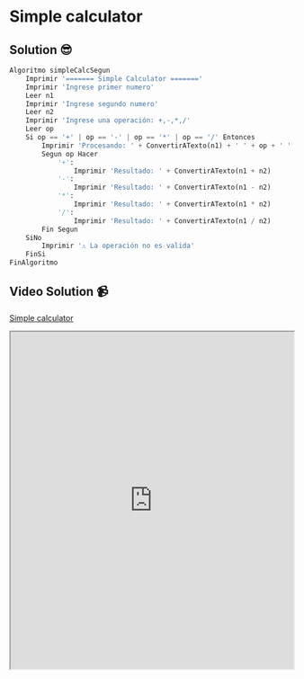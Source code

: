 # Simple calculator

## Solution 😎

```python
Algoritmo simpleCalcSegun
	Imprimir '======= Simple Calculator ======='
	Imprimir 'Ingrese primer numero'
	Leer n1
	Imprimir 'Ingrese segundo numero'
	Leer n2
	Imprimir 'Ingrese una operación: +,-,*,/'
	Leer op
	Si op == '+' | op == '-' | op == '*' | op == '/' Entonces
		Imprimir 'Procesando: ' + ConvertirATexto(n1) + ' ' + op + ' ' + ConvertirATexto(n2)
		Segun op Hacer
			'+':
				Imprimir 'Resultado: ' + ConvertirATexto(n1 + n2)
			'-':
				Imprimir 'Resultado: ' + ConvertirATexto(n1 - n2)
			'*':
				Imprimir 'Resultado: ' + ConvertirATexto(n1 * n2)
			'/':
				Imprimir 'Resultado: ' + ConvertirATexto(n1 / n2)
		Fin Segun
	SiNo
		Imprimir '⚠️ La operación no es valida'
	FinSi
FinAlgoritmo
```

## Video Solution 📹

[Simple calculator](TBA)

<iframe width="100%" height="600px"
src="https://www.youtube.com/embed/tgbNymZ7vqY">
</iframe>
